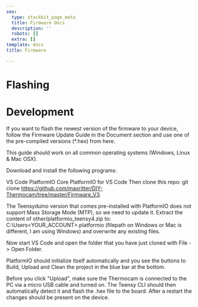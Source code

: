```yaml
---
seo:
  type: stackbit_page_meta
  title: Firmware Docs
  description: ''
  robots: []
  extra: []
template: docs
title: Firmware

---
```


# Flashing

# Development



If you want to flash the newest version of the firmware to your device, follow the Firmware Update Guide in the Document section and use one of the pre-compiled versions (*.hex) from here.

This guide should work on all common operating systems (Windows, Linux & Mac OSX).

Download and install the following programs:

VS Code
PlatformIO Core
PlatformIO for VS Code
Then clone this repo: git clone https://github.com/maxritter/DIY-Thermocam/tree/master/Firmware_V3.

The Teensyduino version that comes pre-installed with PlatformIO does not support Mass Storage Mode (MTP), so we need to update it. Extract the content of other/platformio_teensy4.zip to: C:\Users\<YOUR_ACCOUNT>\.platformio (filepath on Windows or Mac is different, I am using Windows) and overwrite any existing files.

Now start VS Code and open the folder that you have just cloned with File -> Open Folder.

PlatformIO should initialize itself automatically and you see the buttons to Build, Upload and Clean the project in the blue bar at the bottom.

Before you click "Upload", make sure the Thermocam is connected to the PC via a micro USB cable and turned on. The Teensy CLI should then automatically detect it and flash the .hex file to the board. After a restart the changes should be present on the device.